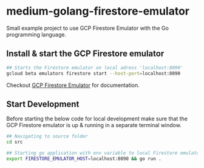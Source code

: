 # medium-golang-firestore-emulator

Small example project to use GCP Firestore Emulator with the Go programming language.

## Install & start the GCP Firestore emulator



```sh
## Starts the Firestore emulator on local adress 'localhost:8090'
gcloud beta emulators firestore start --host-port=localhost:8090
```

Checkout [GCP Firestore Emulator](https://cloud.google.com/sdk/gcloud/reference/beta/emulators/firestore) for documentation.


## Start Development

Before starting the below code for local development make sure that the GCP Firestore emulator is up & running in a separate terminal window.

```sh
## Navigating to source folder
cd src

## Starting go application with env variable to local Firestore emulator
export FIRESTORE_EMULATOR_HOST=localhost:8090 && go run .

```